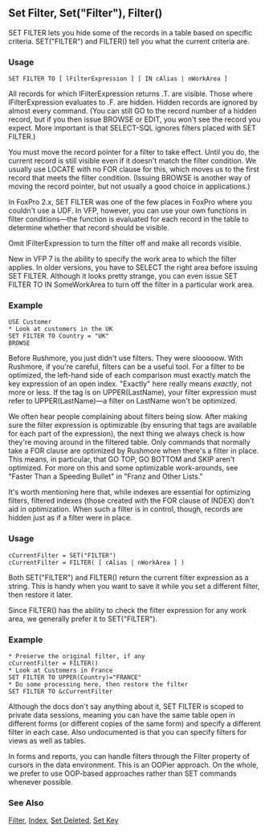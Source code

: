 ## Set Filter, Set("Filter"), Filter()

SET FILTER lets you hide some of the records in a table based on specific criteria. SET("FILTER") and FILTER() tell you what the current criteria are.

### Usage

```foxpro
SET FILTER TO [ lFilterExpression ] [ IN cAlias | nWorkArea ]
```

All records for which lFilterExpression returns .T. are visible. Those where lFilterExpression evaluates to .F. are hidden. Hidden records are ignored by almost every command. (You can still GO to the record number of a hidden record, but if you then issue BROWSE or EDIT, you won't see the record you expect. More important is that SELECT-SQL ignores filters placed with SET FILTER.)

You must move the record pointer for a filter to take effect. Until you do, the current record is still visible even if it doesn't match the filter condition. We usually use LOCATE with no FOR clause for this, which moves us to the first record that meets the filter condition. (Issuing BROWSE is another way of moving the record pointer, but not usually a good choice in applications.)

In FoxPro 2.x, SET FILTER was one of the few places in FoxPro where you couldn't use a UDF. In VFP, however, you can use your own functions in filter conditions&mdash;the function is evaluated for each record in the table to determine whether that record should be visible.  

Omit lFilterExpression to turn the filter off and make all records visible.

New in VFP 7 is the ability to specify the work area to which the filter applies. In older versions, you have to SELECT the right area before issuing SET FILTER. Although it looks pretty strange, you can even issue SET FILTER TO IN SomeWorkArea to turn off the filter in a particular work area.

### Example

```foxpro
USE Customer
* Look at customers in the UK
SET FILTER TO Country = "UK"
BROWSE
```

Before Rushmore, you just didn't use filters. They were slooooow. With Rushmore, if you're careful, filters can be a useful tool. For a filter to be optimized, the left-hand side of each comparison must exactly match the key expression of an open index. "Exactly" here really means *exactly*, not more or less. If the tag is on UPPER(LastName), your filter expression must refer to UPPER(LastName)&mdash;a filter on LastName won't be optimized.

We often hear people complaining about filters being slow. After making sure the filter expression is optimizable (by ensuring that tags are available for each part of the expression), the next thing we always check is how they're moving around in the filtered table. Only commands that normally take a FOR clause are optimized by Rushmore when there's a filter in place. This means, in particular, that GO TOP, GO BOTTOM and SKIP aren't optimized. For more on this and some optimizable work-arounds, see "Faster Than a Speeding Bullet" in "Franz and Other Lists."

It's worth mentioning here that, while indexes are essential for optimizing filters, filtered indexes (those created with the FOR clause of INDEX) don't aid in optimization. When such a filter is in control, though, records are hidden just as if a filter were in place.

### Usage

```foxpro
cCurrentFilter = SET("FILTER")
cCurrentFilter = FILTER( [ cAlias | nWorkArea ] )
```

Both SET("FILTER") and FILTER() return the current filter expression as a string. This is handy when you want to save it while you set a different filter, then restore it later.

Since FILTER() has the ability to check the filter expression for any work area, we generally prefer it to SET("FILTER").

### Example

```foxpro
* Preserve the original filter, if any
cCurrentFilter = FILTER()
* Look at Customers in France
SET FILTER TO UPPER(Country)="FRANCE"
* Do some processing here, then restore the filter
SET FILTER TO &cCurrentFilter
```

Although the docs don't say anything about it, SET FILTER is scoped to private data sessions, meaning you can have the same table open in different forms (or different copies of the same form) and specify a different filter in each case. Also undocumented is that you can specify filters for views as well as tables.

In forms and reports, you can handle filters through the Filter property of cursors in the data environment. This is an OOPier approach. On the whole, we prefer to use OOP-based approaches rather than SET commands whenever possible.

### See Also

[Filter](s4g434.md), [Index](s4g074.md), [Set Deleted](s4g073.md), [Set Key](s4g704.md)